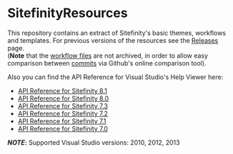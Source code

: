 SitefinityResources
===================

This repository contains an extract of Sitefinity's basic themes, workflows and templates. For previous versions of the resources see the [Releases](https://github.com/Sitefinity-SDK/SitefinityResources/releases "SitefinityResources releases") page.   
(**Note** that the [workflow files](https://github.com/Sitefinity-SDK/SitefinityResources/tree/master/Workflows) are not archived, in order to allow easy comparison between [commits](https://github.com/Sitefinity-SDK/SitefinityResources/commits/master) via Github's online comparison tool).

Also you can find the API Reference for Visual Studio's Help Viewer here:

- [API Reference for Sitefinity 8.1](http://sitefinity.blob.core.windows.net/files/Sitefinity_Api_Reference_8.1.5800.0.zip)
- [API Reference for Sitefinity 8.0](http://sitefinity.blob.core.windows.net/files/Sitefinity_API_Reference_8.0.5700.0.zip)
- [API Reference for Sitefinity 7.3](http://sitefinity.blob.core.windows.net/files/Sitefinity_API_Reference_7.3.5600.0.zip)
- [API Reference for Sitefinity 7.2](http://sitefinity.blob.core.windows.net/files/Sitefinity_API_Reference_7.2.5300.0.zip)
- [API Reference for Sitefinity 7.1](http://sitefinity.blob.core.windows.net/files/Sitefinity_API_Reference_7.1.5200.0.zip)
- [API Reference for Sitefinity 7.0](http://sitefinity.blob.core.windows.net/files/Sitefinity_API_Reference_7.0.5100.0.zip)


***NOTE*:** Supported Visual Studio versions: 2010, 2012, 2013
